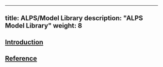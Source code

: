 
---
title: ALPS/Model Library
description: "ALPS Model Library"
weight: 8
---

## [Introduction](intro)

## [Reference](reference)

